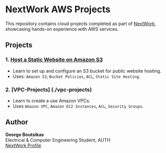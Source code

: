 # NextWork AWS Projects

This repository contains cloud projects completed as part of [NextWork](https://learn.nextwork.org/), showcasing hands-on experience with AWS services.

## Projects

### 1. [Host a Static Website on Amazon S3](./s3-static-website-hosting)
- Learn to set up and configure an S3 bucket for public website hosting.
- Uses: `Amazon S3`, `Bucket Policies`, `ACL`, `Static Site Hosting`.

### 2. [VPC-Projects] (./vpc-projects)
- Learn to create a use Amazon VPCs.
- Uses `Amazon VPC`, `Amazon EC2 Instances`, `ACL`, `Security Groups`.

## Author

**George Boutsikas**  
Electrical & Computer Engineering Student, AUTH  
[NextWork Profile](https://learn.nextwork.org/)